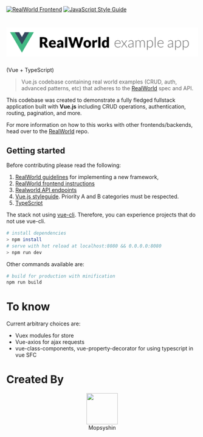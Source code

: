 [![RealWorld Frontend](https://img.shields.io/badge/realworld-frontend-%23783578.svg)](http://realworld.io)
[![JavaScript Style Guide](https://img.shields.io/badge/code_style-standard-brightgreen.svg)](https://standardjs.com)

# ![RealWorld Example App](./static/rwv-logo.png)
(Vue + TypeScript)

> Vue.js codebase containing real world examples (CRUD, auth, advanced patterns, etc) that adheres to the [RealWorld](https://github.com/gothinkster/realworld) spec and API.

This codebase was created to demonstrate a fully fledged fullstack application built with **Vue.js** including CRUD operations, authentication, routing, pagination, and more.

For more information on how to this works with other frontends/backends, head over to the [RealWorld](https://github.com/gothinkster/realworld) repo.

## Getting started

Before contributing please read the following:

1. [RealWorld guidelines](https://github.com/gothinkster/realworld/tree/master/spec) for implementing a new framework,
2. [RealWorld frontend instructions](https://github.com/gothinkster/realworld-starter-kit/blob/master/FRONTEND_INSTRUCTIONS.md)
3. [Realworld API endpoints](https://github.com/gothinkster/realworld/tree/master/api)
4. [Vue.js styleguide](https://vuejs.org/v2/style-guide/index.html). Priority A and B categories must be respected.
5. [TypeScript](https://www.typescriptlang.org/docs/home.html)

The stack not using [vue-cli](https://cli.vuejs.org/). Therefore, you can experience projects that do not use vue-cli.

``` bash
# install dependencies
> npm install
# serve with hot reload at localhost:8080 && 0.0.0.0:8080
> npm run dev
```

Other commands available are:

``` bash
# build for production with minification
npm run build
```

# To know

Current arbitrary choices are:

- Vuex modules for store
- Vue-axios for ajax requests
- vue-class-components, vue-property-decorator for using typescript in vue SFC

# Created By

<div style="display: flex; flex-direction: column; justify-contents: center; align-items: center; align-contents: center;">
  <img src="https://avatars3.githubusercontent.com/u/20161023?s=460&v=4" style="width: 82px; height: 82px;"/>
  <span><a htef="https://github.com/mopsyshin">Mopsyshin</a></span>
</div>
